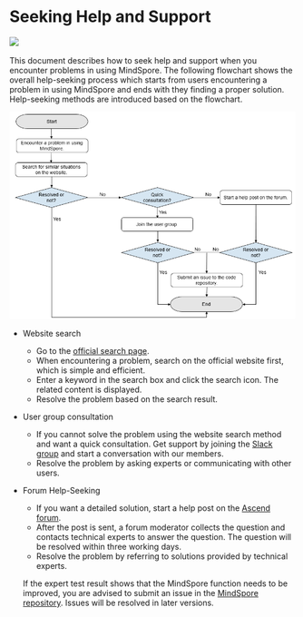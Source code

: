 ﻿# Seeking Help and Support

<a href="https://gitee.com/mindspore/docs/blob/master/docs/mindspore/note/source_en/help_seeking_path.md" target="_blank"><img src="https://gitee.com/mindspore/docs/raw/master/resource/_static/logo_source_en.png"></a>

This document describes how to seek help and support when you encounter problems in using MindSpore. The following flowchart shows the overall help-seeking process which starts from users encountering a problem in using MindSpore and ends with they finding a proper solution. Help-seeking methods are introduced based on the flowchart.

![solution](./images/help_seeking_path.png)

- Website search

    - Go to the [official search page](https://www.mindspore.cn/search/en).
    - When encountering a problem, search on the official website first, which is simple and efficient.
    - Enter a keyword in the search box and click the search icon. The related content is displayed.
    - Resolve the problem based on the search result.

- User group consultation

    - If you cannot solve the problem using the website search method and want a quick consultation. Get support by joining the [Slack group](https://mindspore.slack.com/join/shared_invite/zt-dgk65rli-3ex4xvS4wHX7UDmsQmfu8w#/ ) and start a conversation with our members.
    - Resolve the problem by asking experts or communicating with other users.

- Forum Help-Seeking

    - If you want a detailed solution, start a help post on the [Ascend forum](https://forum.huawei.com/enterprise/en/forum-100504.html).
    - After the post is sent, a forum moderator collects the question and contacts technical experts to answer the question. The question will be resolved within three working days.
    - Resolve the problem by referring to solutions provided by technical experts.

  If the expert test result shows that the MindSpore function needs to be improved, you are advised to submit an issue in the [MindSpore repository](https://gitee.com/mindspore). Issues will be resolved in later versions.
